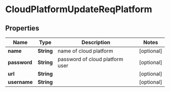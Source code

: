 # CloudPlatformUpdateReqPlatform

## Properties
Name | Type | Description | Notes
------------ | ------------- | ------------- | -------------
**name** | **String** | name of cloud platform |  [optional]
**password** | **String** | password of cloud platform user |  [optional]
**url** | **String** |  |  [optional]
**username** | **String** |  |  [optional]
